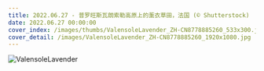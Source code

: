 ```yaml
---
title: 2022.06.27 - 普罗旺斯瓦朗索勒高原上的薰衣草田，法国 (© Shutterstock)
date: 2022.06.27 00:00:00
cover_index: /images/thumbs/ValensoleLavender_ZH-CN8778885260_533x300.jpg
cover_detail: /images/ValensoleLavender_ZH-CN8778885260_1920x1080.jpg
---
```


![ValensoleLavender](/images/ValensoleLavender_ZH-CN8778885260_1920x1080.jpg)
